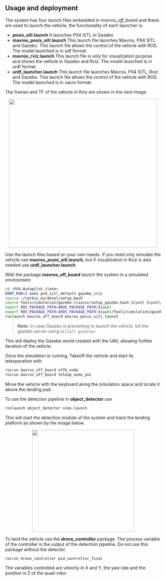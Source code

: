﻿## Usage and deployment

The system has four launch files embedded in *mavros_off_board* and these are used to launch the vehicle, the functionality of each launcher is:

 - **posix_sitl.launch** It launches PX4 SITL in Gazebo
 - **mavros_posix_sitl.launch** This launch file launches Mavros, PX4 SITL and Gazebo. This launch file allows the control of the vehicle with ROS. The model launched is in sdf format.
 - **mavros_rviz.launch** This launch file is only for visualization purpose and shows the vehicle in Gazebo and Rviz. The model launched is in urdf format.
 - **urdf_launcher.launch** This launch file launches Mavros, PX4 SITL, Rviz and Gazebo. This launch file allows the control of the vehicle with ROS. The model launched is in xacro format.

The frames and TF of the vehicle in Rviz are shown in the next image.

<div  align="center">
<img src="./images/rviz_gif.gif" width="480" />
</div>

Use the launch files based on your own needs. If you need only simulate the vehicle use **mavros_posix_sitl.launch**, but if visualization in Rviz is also needed use **urdf_launcher.launch**. 

With the package **mavros_off_board**  launch the system in a simulated environment 

```bash
cd <PX4-Autopilot_clone>
DONT_RUN=1 make px4_sitl_default gazebo_iris
source ~/catkin_ws/devel/setup.bash    
source Tools/simulation/gazebo-classic/setup_gazebo.bash $(pwd) $(pwd)/build/px4_sitl_default
export ROS_PACKAGE_PATH=$ROS_PACKAGE_PATH:$(pwd)
export ROS_PACKAGE_PATH=$ROS_PACKAGE_PATH:$(pwd)/Tools/simulation/gazebo-classic/sitl_gazebo-classic
roslaunch mavros_off_board mavros_posix_sitl.launch
```

> **Note:** In case Gazebo is preventing to launch the vehicle, kill the gazebo server using `killall gzserver`

This will deploy the Gazebo world created with the UAV, allowing further iteration of the vehicle.

Once the simulation is running,  Takeoff the vehicle and start its teleoperation with

```bash
rosrun mavros_off_board offb_node
rosrun mavros_off_board teleop_node_pos
```

Move the vehicle with the keyboard along the simulation space and locate it above the landing pad.

To use the detection pipeline in **object_detector** use 

```bash
roslaunch object_detector simu.launch
```
This will start the detection module of the system and track the landing platform as shown by the image below.
 
 <div  align="center">
<img  src="./images/kf.png" width="330">
</div>

To land the vehicle use the **drone_controller** package. The process variable of the controller is the output of the detection pipeline. Do not use this package without the detector.  

```bash
rosrun drone_controller pid_controller_final 
```
The variables controlled are velocity in X and Y, the yaw rate and the position in Z of the quad-rotor.
